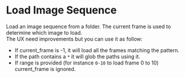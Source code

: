 # Load Image Sequence

Load an image sequence from a folder. The current frame is used to determine which image to load.  
The UX need improvements but you can use it as follow:  

- If current_frame is -1, it will load all the frames matching the pattern.
- If the path contains a `*` it will glob the paths using it.
- If range is provided (for instance `0-10` to load frame 0 to 10) current_frame is ignored.


